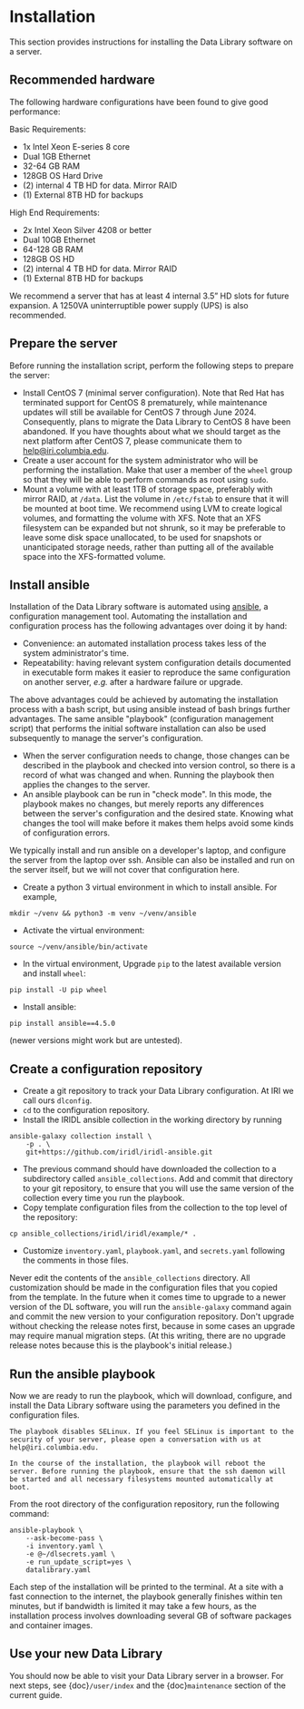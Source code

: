 # Installation
This section provides instructions for installing the Data Library software on a server.

## Recommended hardware
The following hardware configurations have been found to give good performance:

Basic Requirements:
* 1x Intel Xeon E-series 8 core
* Dual 1GB Ethernet
* 32-64 GB RAM
* 128GB OS Hard Drive
* (2) internal 4 TB HD for data. Mirror RAID
* (1) External 8TB HD for backups

High End Requirements:
* 2x Intel Xeon Silver 4208 or better
* Dual 10GB Ethernet
* 64-128 GB RAM
* 128GB OS HD
* (2) internal 4 TB HD for data. Mirror RAID
* (1) External 8TB HD for backups

We recommend a server that has at least 4 internal 3.5” HD slots for future expansion. A 1250VA uninterruptible power supply (UPS) is also recommended.

## Prepare the server
Before running the installation script, perform the following steps to prepare the server:
* Install CentOS 7 (minimal server configuration). Note that Red Hat has terminated support for CentOS 8 prematurely, while maintenance updates will still be available for CentOS 7 through June 2024. Consequently, plans to migrate the Data Library to CentOS 8 have been abandoned. If you have thoughts about what we should target as the next platform after CentOS 7, please communicate them to [help@iri.columbia.edu](mailto:help@iri.columbia.edu).
* Create a user account for the system administrator who will be performing the installation. Make that user a member of the `wheel` group so that they will be able to perform commands as root using `sudo`.
* Mount a volume with at least 1TB of storage space, preferably with mirror RAID, at `/data`. List the volume in `/etc/fstab` to ensure that it will be mounted at boot time. We recommend using LVM to create logical volumes, and formatting the volume with XFS. Note that an XFS filesystem can be expanded but not shrunk, so it may be preferable to leave some disk space unallocated, to be used for snapshots or unanticipated storage needs, rather than putting all of the available space into the XFS-formatted volume.

## Install ansible
Installation of the Data Library software is automated using [ansible](https://docs.ansible.com/ansible_community.html), a configuration management tool.
Automating the installation and configuration process has the following advantages over doing it by hand:
* Convenience: an automated installation process takes less of the system administrator's time.
* Repeatability: having relevant system configuration details documented in executable form makes it easier to reproduce the same configuration on another server, *e.g.* after a hardware failure or upgrade.

The above advantages could be achieved by automating the installation process with a bash script, but using ansible instead of bash brings further advantages. The same ansible "playbook" (configuration management script) that performs the initial software installation can also be used subsequently to manage the server's configuration.
* When the server configuration needs to change, those changes can be described in the playbook and checked into version control, so there is a record of what was changed and when. Running the playbook then applies the changes to the server.
* An ansible playbook can be run in "check mode". In this mode, the playbook makes no changes, but merely reports any differences between the server's configuration and the desired state. Knowing what changes the tool will make before it makes them helps avoid some kinds of configuration errors.

We typically install and run ansible on a developer's laptop, and configure the server from the laptop over ssh. Ansible can also be installed and run on the server itself, but we will not cover that configuration here.

* Create a python 3 virtual environment in which to install ansible. For example,
```
mkdir ~/venv && python3 -m venv ~/venv/ansible
```
* Activate the virtual environment:
```
source ~/venv/ansible/bin/activate
```
* In the virtual environment, Upgrade `pip` to the latest available version and install `wheel`:
```
pip install -U pip wheel
```
* Install ansible:
```
pip install ansible==4.5.0
```
(newer versions might work but are untested).

## Create a configuration repository
* Create a git repository to track your Data Library configuration. At IRI we call ours `dlconfig`.
* `cd` to the configuration repository.
* Install the IRIDL ansible collection in the working directory by running
```
ansible-galaxy collection install \
    -p . \
    git+https://github.com/iridl/iridl-ansible.git
```
* The previous command should have downloaded the collection to a subdirectory called `ansible_collections`. Add and commit that directory to your git repository, to ensure that you will use the same version of the collection every time you run the playbook.
* Copy template configuration files from the collection to the top level of the repository:
```
cp ansible_collections/iridl/iridl/example/* .
```
* Customize `inventory.yaml`, `playbook.yaml`, and `secrets.yaml` following the comments in those files.

Never edit the contents of the `ansible_collections` directory. All customization should be made in the configuration files that you copied from the template. In the future when it comes time to upgrade to a newer version of the DL software, you will run the `ansible-galaxy` command again and commit the new version to your configuration repository. Don't upgrade without checking the release notes first, because in some cases an upgrade may require manual migration steps. (At this writing, there are no upgrade release notes because this is the playbook's initial release.)

## Run the ansible playbook
Now we are ready to run the playbook, which will download, configure, and install the Data Library software using the parameters you defined in the configuration files.

```{warning}
The playbook disables SELinux. If you feel SELinux is important to the security of your server, please open a conversation with us at help@iri.columbia.edu.
```

```{warning}
In the course of the installation, the playbook will reboot the server. Before running the playbook, ensure that the ssh daemon will be started and all necessary filesystems mounted automatically at boot.
```


From the root directory of the configuration repository, run the following command:
```shell
ansible-playbook \
    --ask-become-pass \
    -i inventory.yaml \
    -e @~/dlsecrets.yaml \
    -e run_update_script=yes \
    datalibrary.yaml
```
Each step of the installation will be printed to the terminal. At a site with a fast connection to the internet, the playbook generally finishes within ten minutes, but if bandwidth is limited it may take a few hours, as the installation process involves downloading several GB of software packages and container images.

## Use your new Data Library
You should now be able to visit your Data Library server in a browser. For next steps, see {doc}`/user/index` and the {doc}`maintenance` section of the current guide.
